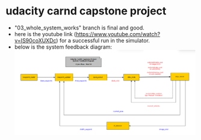 # udacity carnd capstone project
* "03_whole_system_works" branch is final and good.
* here is the youtube link (https://www.youtube.com/watch?v=IS90coXUXDc) for a successful run in the simulator.
* below is the system feedback diagram:
![alt text](https://github.com/ibalpowr/pure_pursuit/blob/master/60-mar24sat2018-dell-08-capstone_system_feedback_diagram.png)
